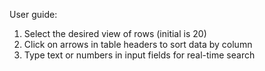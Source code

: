 User guide:

1. Select the desired view of rows (initial is 20)
2. Click on arrows in table headers to sort data by column
3. Type text or numbers in input fields for real-time search
